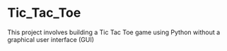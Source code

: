 # Tic_Tac_Toe
This project involves building a Tic Tac Toe game using Python without a graphical user interface (GUI)
